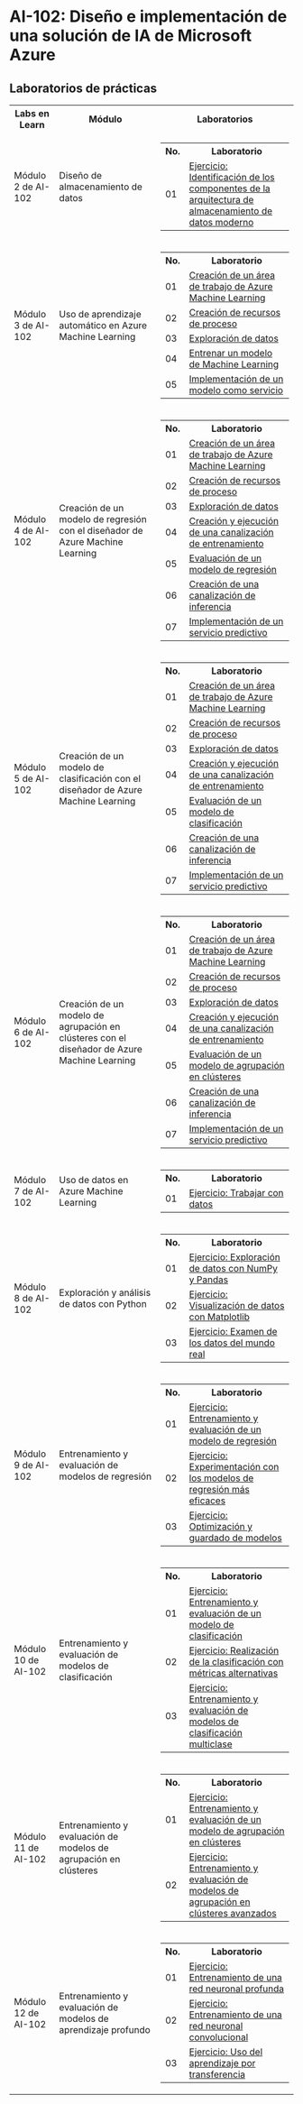 # AI-102: Diseño e implementación de una solución de IA de Microsoft Azure

## Laboratorios de  prácticas

<table>
<tr><th>Labs en Learn</th><th>Módulo</th><th>Laboratorios</th></tr>

<tr>
<td>Módulo 2 de AI-102</td><td>Diseño de almacenamiento de datos</td><td><table><tbody> <tr><th>No.</th><th>Laboratorio</th></tr><tr><td>01</td><td><a href="https://learn.microsoft.com/es-mx/training/modules/design-modern-data-warehouse-using-azure-synapse-analytics/4-exercise-identify-architecture-components" target="_blank">Ejercicio: Identificación de los componentes de la arquitectura de almacenamiento de datos moderno</a></td> </tr></tbody></table></td>
</tr>

<tr> 
<td>Módulo 3 de AI-102</td><td>Uso de aprendizaje automático en Azure Machine Learning</a></td> <td><table><tbody><tr><th>No.</th> <th>Laboratorio</th></tr><tr><td>01</td><td><a href="" target="_blank">Creación de un área de trabajo de Azure Machine Learning</a></td></tr>  <tr><td>02</td><td><a href="" target="_blank">Creación de recursos de proceso</a></td></tr><tr><td>03</td><td><a href="" target="_blank">Exploración de datos</a></td></tr><tr><td>04</td><td><a href="" target="_blank">Entrenar un modelo de Machine Learning</a></td></tr><tr><td>05</td><td><a href="" target="_blank">Implementación de un modelo como servicio</a></td></tr></tbody></table></td>
</tr>

<tr> 
<td>Módulo 4 de AI-102</td><td>Creación de un modelo de regresión con el diseñador de Azure Machine Learning</a></td> <td><table><tbody><tr><th>No.</th> <th>Laboratorio</th></tr><tr><td>01</td><td><a href="" target="_blank">Creación de un área de trabajo de Azure Machine Learning</a></td></tr>  <tr><td>02</td><td><a href="" target="_blank">Creación de recursos de proceso</a></td></tr><tr><td>03</td><td><a href="" target="_blank">Exploración de datos</a></td></tr><tr><td>04</td><td><a href="" target="_blank">Creación y ejecución de una canalización de entrenamiento</a></td></tr><tr><td>05</td><td><a href="" target="_blank">Evaluación de un modelo de regresión</a></td></tr><tr><td>06</td><td><a href="" target="_blank">Creación de una canalización de inferencia</a></td></tr><tr><td>07</td><td><a href="" target="_blank">Implementación de un servicio predictivo</a></td></tr></tbody></table></td>
</tr>

<tr> 
<td>Módulo 5 de AI-102</td><td>Creación de un modelo de clasificación con el diseñador de Azure Machine Learning</a></td> <td><table><tbody><tr><th>No.</th> <th>Laboratorio</th></tr><tr><td>01</td><td><a href="" target="_blank">Creación de un área de trabajo de Azure Machine Learning</a></td></tr>  <tr><td>02</td><td><a href="" target="_blank">Creación de recursos de proceso</a></td></tr><tr><td>03</td><td><a href="" target="_blank">Exploración de datos</a></td></tr><tr><td>04</td><td><a href="" target="_blank">Creación y ejecución de una canalización de entrenamiento</a></td></tr><tr><td>05</td><td><a href="" target="_blank">Evaluación de un modelo de clasificación</a></td></tr><tr><td>06</td><td><a href="" target="_blank">Creación de una canalización de inferencia</a></td></tr><tr><td>07</td><td><a href="" target="_blank">Implementación de un servicio predictivo</a></td></tr></tbody></table></td>
</tr>

<tr> 
<td>Módulo 6 de AI-102</td><td>Creación de un modelo de agrupación en clústeres con el diseñador de Azure Machine Learning</a></td> <td><table><tbody><tr><th>No.</th> <th>Laboratorio</th></tr><tr><td>01</td><td><a href="" target="_blank">Creación de un área de trabajo de Azure Machine Learning</a></td></tr>  <tr><td>02</td><td><a href="" target="_blank">Creación de recursos de proceso</a></td></tr><tr><td>03</td><td><a href="" target="_blank">Exploración de datos</a></td></tr><tr><td>04</td><td><a href="" target="_blank">Creación y ejecución de una canalización de entrenamiento</a></td></tr><tr><td>05</td><td><a href="" target="_blank">Evaluación de un modelo de agrupación en clústeres</a></td></tr><tr><td>06</td><td><a href="" target="_blank">Creación de una canalización de inferencia</a></td></tr><tr><td>07</td><td><a href="" target="_blank">Implementación de un servicio predictivo</a></td></tr></tbody></table></td>
</tr>

<tr>
<td>Módulo 7 de AI-102</td><td>Uso de datos en Azure Machine Learning</td><td><table><tbody> <tr><th>No.</th><th>Laboratorio</th></tr><tr><td>01</td><td><a href="" target="_blank">Ejercicio: Trabajar con datos</a></td> </tr></tbody></table></td>
</tr>

<tr> 
<td>Módulo 8 de AI-102</td><td>Exploración y análisis de datos con Python</a></td> <td><table><tbody><tr><th>No.</th> <th>Laboratorio</th></tr><tr><td>01</td><td><a href="https://learn.microsoft.com/es-mx/training/modules/explore-analyze-data-with-python/3-exercise-explore-data" target="_blank">Ejercicio: Exploración de datos con NumPy y Pandas</a></td></tr>  <tr><td>02</td><td><a href="https://learn.microsoft.com/es-mx/training/modules/explore-analyze-data-with-python/5-exercise-visualize-data" target="_blank">Ejercicio: Visualización de datos con Matplotlib</a></td></tr><tr><td>03</td><td><a href="https://learn.microsoft.com/es-mx/training/modules/explore-analyze-data-with-python/7-exercise-real-world-data" target="_blank">Ejercicio: Examen de los datos del mundo real</a></td></tr></tbody></table></td>
</tr>

<tr> 
<td>Módulo 9 de AI-102</td><td>Entrenamiento y evaluación de modelos de regresión</a></td> <td><table><tbody><tr><th>No.</th> <th>Laboratorio</th></tr><tr><td>01</td><td><a href="https://learn.microsoft.com/es-mx/training/modules/train-evaluate-regression-models/3-exercise-model" target="_blank">Ejercicio: Entrenamiento y evaluación de un modelo de regresión</a></td></tr>  <tr><td>02</td><td><a href="https://learn.microsoft.com/es-mx/training/modules/train-evaluate-regression-models/5-exercise-powerful-models" target="_blank">Ejercicio: Experimentación con los modelos de regresión más eficaces</a></td></tr><tr><td>03</td><td><a href="https://learn.microsoft.com/es-mx/training/modules/train-evaluate-regression-models/7-exercise-optimize-save-models" target="_blank">Ejercicio: Optimización y guardado de modelos</a></td></tr></tbody></table> </td>
</tr>

<tr> 
<td>Módulo 10 de AI-102</td><td>Entrenamiento y evaluación de modelos de clasificación</a></td> <td><table><tbody><tr><th>No.</th> <th>Laboratorio</th></tr><tr><td>01</td><td><a href="https://learn.microsoft.com/es-mx/training/modules/train-evaluate-classification-models/3-exercise-model" target="_blank">Ejercicio: Entrenamiento y evaluación de un modelo de clasificación</a></td></tr>  <tr><td>02</td><td><a href="https://learn.microsoft.com/es-mx/training/modules/train-evaluate-classification-models/5-exercise-alternative-classification-metrics" target="_blank">Ejercicio: Realización de la clasificación con métricas alternativas</a></td></tr><tr><td>03</td><td><a href="https://learn.microsoft.com/es-mx/training/modules/train-evaluate-classification-models/7-exercise-multiclass-classification" target="_blank">Ejercicio: Entrenamiento y evaluación de modelos de clasificación multiclase</a></td></tr></tbody></table></td>
</tr>

<tr> 
<td>Módulo 11 de AI-102</td><td>Entrenamiento y evaluación de modelos de agrupación en clústeres</a></td> <td><table><tbody><tr><th>No.</th> <th>Laboratorio</th></tr><tr><td>01</td><td><a href="https://learn.microsoft.com/es-mx/training/modules/train-evaluate-cluster-models/3-exercise-model" target="_blank">Ejercicio: Entrenamiento y evaluación de un modelo de agrupación en clústeres</a></td></tr>  <tr><td>02</td><td><a href="https://learn.microsoft.com/es-mx/training/modules/train-evaluate-cluster-models/5-exercise-new-models" target="_blank">Ejercicio: Entrenamiento y evaluación de modelos de agrupación en clústeres avanzados</a></td></tr></tbody></table></td>
</tr>

<tr> 
<td>Módulo 12 de AI-102</td><td>Entrenamiento y evaluación de modelos de aprendizaje profundo</a></td> <td><table><tbody><tr><th>No.</th> <th>Laboratorio</th></tr><tr><td>01</td><td><a href="" target="_blank">Ejercicio: Entrenamiento de una red neuronal profunda</a></td></tr>  <tr><td>02</td><td><a href="" target="_blank">Ejercicio: Entrenamiento de una red neuronal convolucional</a></td></tr><tr><td>03</td><td><a href="" target="_blank">Ejercicio: Uso del aprendizaje por transferencia</a></td></tr></tbody></table> </td>
</tr>

</table>